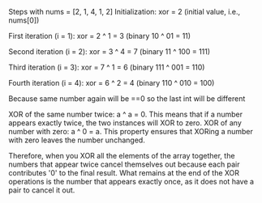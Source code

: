 Steps with nums = [2, 1, 4, 1, 2]
Initialization:
xor = 2 (initial value, i.e., nums[0])

First iteration (i = 1):
xor = 2 ^ 1 = 3 (binary 10 ^ 01 = 11)

Second iteration (i = 2):
xor = 3 ^ 4 = 7 (binary 11 ^ 100 = 111)

Third iteration (i = 3):
xor = 7 ^ 1 = 6 (binary 111 ^ 001 = 110)

Fourth iteration (i = 4):
xor = 6 ^ 2 = 4 (binary 110 ^ 010 = 100)

Because same number again will be ==0 so the last int will be different

XOR of the same number twice: a ^ a = 0. This means that if a number appears exactly twice, the two instances will XOR to zero.
XOR of any number with zero: a ^ 0 = a. This property ensures that XORing a number with zero leaves the number unchanged.

Therefore, when you XOR all the elements of the array together, the numbers that appear twice cancel themselves out because each pair contributes '0' to the final result. What remains at the end of the XOR operations is the number that appears exactly once, as it does not have a pair to cancel it out.
